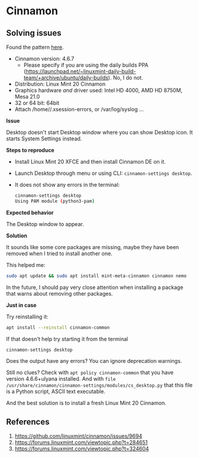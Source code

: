 # Cinnamon

## Solving issues

Found the pattern [here](https://github.com/linuxmint/cinnamon/issues/9694).

- Cinnamon version: 4.6.7
  - Please specify if you are using the daily builds PPA
    (https://launchpad.net/~linuxmint-daily-build-team/+archive/ubuntu/daily-builds).
    No, I do not.
- Distribution: Linux Mint 20 Cinnamon
- Graphics hardware *and* driver used: Intel HD 4000, AMD HD 8750M, Mesa 21.0
- 32 or 64 bit: 64bit
- Attach /home//.xsession-errors, or /var/log/syslog
  ...

**Issue**

Desktop doesn't start Desktop window where you can show Desktop icon. It starts System Settings instead.

**Steps to reproduce**

- Install Linux Mint 20 XFCE and then install Cinnamon DE on it.

- Launch Desktop through menu or using CLI: `cinnamon-settings desktop`.

- It does not show any errors in the terminal:

  ```bash
  cinnamon-settings desktop
  Using PAM module (python3-pam)
  ```

**Expected behavior**

The Desktop window to appear.

**Solution**

It sounds like some core packages are missing, maybe they have been removed when I tried to install another one.

This helped me:

```bash
sudo apt update && sudo apt install mint-meta-cinnamon cinnamon nemo
```

In the future, I should pay very close attention when installing a package that warns about removing other packages.

**Just in case**

Try reinstalling it: 

```bash
apt install --reinstall cinnamon-common
```

If that doesn't help try starting it from the terminal

```bash
cinnamon-settings desktop
```

Does the output have any errors? You can ignore deprecation warnings.

Still no clues? Check with `apt policy cinnamon-common` that you have version 4.6.6+ulyana installed. And with `file /usr/share/cinnamon/cinnamon-settings/modules/cs_desktop.py` that this file is a Python script, ASCII text executable.

And the best solution is to install a fresh Linux Mint 20 Cinnamon.

## References

1. https://github.com/linuxmint/cinnamon/issues/9694
2. https://forums.linuxmint.com/viewtopic.php?t=284651
3. https://forums.linuxmint.com/viewtopic.php?t=324604